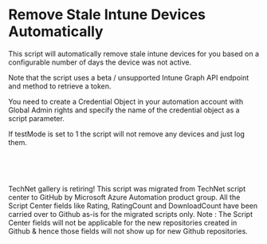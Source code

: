 ﻿Remove Stale Intune Devices Automatically
=========================================

            

This script will automatically remove stale intune devices for you based on a configurable number of days the device was not active.


Note that the script uses a beta / unsupported Intune Graph API endpoint and method to retrieve a token.


You need to create a Credential Object in your automation account with Global Admin rights and specify the name of the credential object as a script parameter.


If testMode is set to 1 the script will not remove any devices and just log them.


 

 

        
    
TechNet gallery is retiring! This script was migrated from TechNet script center to GitHub by Microsoft Azure Automation product group. All the Script Center fields like Rating, RatingCount and DownloadCount have been carried over to Github as-is for the migrated scripts only. Note : The Script Center fields will not be applicable for the new repositories created in Github & hence those fields will not show up for new Github repositories.

